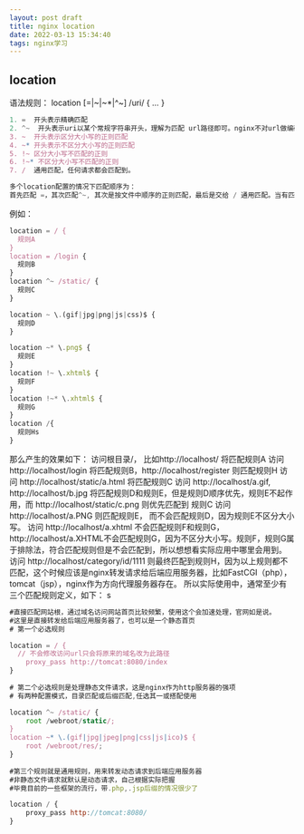 ```yaml
---
layout: post draft
title: nginx location
date: 2022-03-13 15:34:40
tags: nginx学习
---
```



## location
语法规则： location [=|~|~*|^~] /uri/ { … }
```js
1. =  开头表示精确匹配
2. ^~  开头表示uri以某个常规字符串开头，理解为匹配 url路径即可。nginx不对url做编码，因此请求为/static/20%/aa，可以被规则^~ /static/ /aa匹配到（注意是空格）。
3. ~  开头表示区分大小写的正则匹配
4. ~* 开头表示不区分大小写的正则匹配
5. !~ 区分大小写不匹配的正则
6. !~* 不区分大小写不匹配的正则
7. /  通用匹配，任何请求都会匹配到。

多个location配置的情况下匹配顺序为：
首先匹配 =，其次匹配^~, 其次是按文件中顺序的正则匹配，最后是交给 / 通用匹配。当有匹配成功时候，停止匹配，按当前匹配规则处理请求。
```

例如：
```js
location = / {
  规则A
}
location = /login {
  规则B
}
location ^~ /static/ {
  规则C
}

location ~ \.(gif|jpg|png|js|css)$ {
  规则D
}

location ~* \.png$ {
  规则E
}
location !~ \.xhtml$ {
  规则F
}
location !~* \.xhtml$ {
  规则G
}
location /{
  规则Hs
}

```
那么产生的效果如下：
访问根目录/， 比如http://localhost/ 将匹配规则A
访问 http://localhost/login 将匹配规则B，http://localhost/register 则匹配规则H
访问 http://localhost/static/a.html 将匹配规则C
访问 http://localhost/a.gif, http://localhost/b.jpg 将匹配规则D和规则E，但是规则D顺序优先，规则E不起作用，而 http://localhost/static/c.png 则优先匹配到 规则C
访问 http://localhost/a.PNG 则匹配规则E， 而不会匹配规则D，因为规则E不区分大小写。
访问 http://localhost/a.xhtml 不会匹配规则F和规则G，http://localhost/a.XHTML不会匹配规则G，因为不区分大小写。规则F，规则G属于排除法，符合匹配规则但是不会匹配到，所以想想看实际应用中哪里会用到。
访问 http://localhost/category/id/1111 则最终匹配到规则H，因为以上规则都不匹配，这个时候应该是nginx转发请求给后端应用服务器，比如FastCGI（php），tomcat（jsp），nginx作为方向代理服务器存在。
所以实际使用中，通常至少有三个匹配规则定义，如下：
s
```js
#直接匹配网站根，通过域名访问网站首页比较频繁，使用这个会加速处理，官网如是说。
#这里是直接转发给后端应用服务器了，也可以是一个静态首页
# 第一个必选规则

location = / {
  // 不会修改访问url只会将原来的域名改为此路径
    proxy_pass http://tomcat:8080/index
}
 
# 第二个必选规则是处理静态文件请求，这是nginx作为http服务器的强项
# 有两种配置模式，目录匹配或后缀匹配,任选其一或搭配使用

location ^~ /static/ {
    root /webroot/static/;
}
location ~* \.(gif|jpg|jpeg|png|css|js|ico)$ {
    root /webroot/res/;
}
 
#第三个规则就是通用规则，用来转发动态请求到后端应用服务器
#非静态文件请求就默认是动态请求，自己根据实际把握
#毕竟目前的一些框架的流行，带.php,.jsp后缀的情况很少了

location / {
    proxy_pass http://tomcat:8080/
}
```